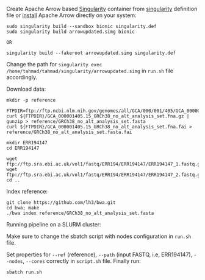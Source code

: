 Create Apache Arrow based [Singularity](https://sylabs.io/guides/3.0/user-guide/installation.html) container from [singularity](https://github.com/abs-tudelft/time-to-fly-high/blob/main/genomics/singularity) definition file or [install](https://arrow.apache.org/install/) Apache Arrow directly on your system:

    sudo singularity build --sandbox bionic singularity.def
    sudo singularity build arrowupdated.simg bionic
    
    OR
    
    singularity build --fakeroot arrowupdated.simg singularity.def
    
Change the path for `singularity exec /home/tahmad/tahmad/singularity/arrowupdated.simg` in `run.sh` file accordingly. 

Download data:

    mkdir -p reference

    FTPDIR=ftp://ftp.ncbi.nlm.nih.gov/genomes/all/GCA/000/001/405/GCA_000001405.15_GRCh38/seqs_for_alignment_pipelines.ucsc_ids
    curl ${FTPDIR}/GCA_000001405.15_GRCh38_no_alt_analysis_set.fna.gz | gunzip > reference/GRCh38_no_alt_analysis_set.fasta
    curl ${FTPDIR}/GCA_000001405.15_GRCh38_no_alt_analysis_set.fna.fai > reference/GRCh38_no_alt_analysis_set.fasta.fai

    mkdir ERR194147
    cd ERR194147

    wget ftp://ftp.sra.ebi.ac.uk/vol1/fastq/ERR194/ERR194147/ERR194147_1.fastq.gz
    wget ftp://ftp.sra.ebi.ac.uk/vol1/fastq/ERR194/ERR194147/ERR194147_2.fastq.gz
    cd ..

Index reference:

    git clone https://github.com/lh3/bwa.git
    cd bwa; make
    ./bwa index reference/GRCh38_no_alt_analysis_set.fasta

Running pipeline on a SLURM cluster:

Make sure to change the sbatch script with nodes configuration in `run.sh` file.

Set properties for `--ref` (reference), `--path` (input FASTQ, i.e, ERR194147), `--nodes`, `--cores` correctly in `script.sh` file. Finally run:

    sbatch run.sh
